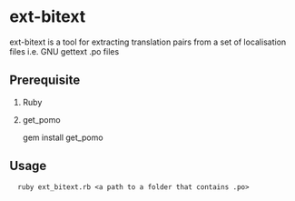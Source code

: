 ext-bitext
==========

ext-bitext is a tool for extracting translation pairs from a set of localisation files i.e. GNU gettext .po files

Prerequisite
------------

1. Ruby
2. get_pomo


      gem install get_pomo


Usage
-----


      ruby ext_bitext.rb <a path to a folder that contains .po>